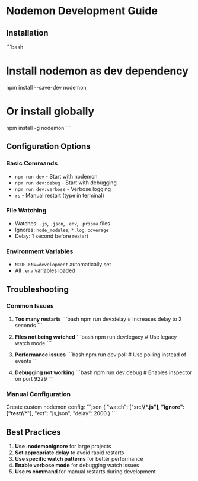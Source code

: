 # Nodemon Development Guide

## Installation

\`\`\`bash
# Install nodemon as dev dependency
npm install --save-dev nodemon

# Or install globally
npm install -g nodemon
\`\`\`

## Configuration Options

### Basic Commands
- `npm run dev` - Start with nodemon
- `npm run dev:debug` - Start with debugging
- `npm run dev:verbose` - Verbose logging
- `rs` - Manual restart (type in terminal)

### File Watching
- Watches: `.js`, `.json`, `.env`, `.prisma` files
- Ignores: `node_modules`, `*.log`, `coverage`
- Delay: 1 second before restart

### Environment Variables
- `NODE_ENV=development` automatically set
- All `.env` variables loaded

## Troubleshooting

### Common Issues

1. **Too many restarts**
   \`\`\`bash
   npm run dev:delay  # Increases delay to 2 seconds
   \`\`\`

2. **Files not being watched**
   \`\`\`bash
   npm run dev:legacy  # Use legacy watch mode
   \`\`\`

3. **Performance issues**
   \`\`\`bash
   npm run dev:poll  # Use polling instead of events
   \`\`\`

4. **Debugging not working**
   \`\`\`bash
   npm run dev:debug  # Enables inspector on port 9229
   \`\`\`

### Manual Configuration

Create custom nodemon config:
\`\`\`json
{
  "watch": ["src/**/*.js"],
  "ignore": ["test/**/*"],
  "ext": "js,json",
  "delay": 2000
}
\`\`\`

## Best Practices

1. **Use .nodemonignore** for large projects
2. **Set appropriate delay** to avoid rapid restarts
3. **Use specific watch patterns** for better performance
4. **Enable verbose mode** for debugging watch issues
5. **Use rs command** for manual restarts during development
